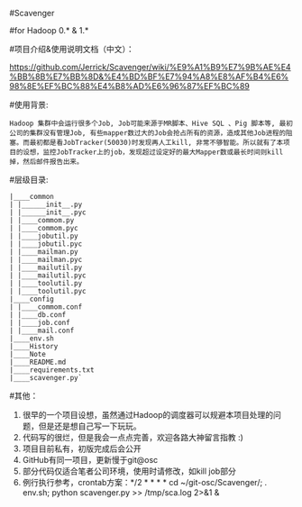 #Scavenger

#for Hadoop 0.* & 1.*

#项目介绍&使用说明文档（中文）：

https://github.com/Jerrick/Scavenger/wiki/%E9%A1%B9%E7%9B%AE%E4%BB%8B%E7%BB%8D&%E4%BD%BF%E7%94%A8%E8%AF%B4%E6%98%8E%EF%BC%88%E4%B8%AD%E6%96%87%EF%BC%89


#使用背景:
    
    
    Hadoop 集群中会运行很多个Job, Job可能来源于MR脚本、Hive SQL 、Pig 脚本等, 最初公司的集群没有管理Job, 有些mapper数过大的Job会抢占所有的资源，造成其他Job进程的阻塞。而最初都是看JobTracker(50030)时发现再人工kill, 非常不够智能。所以就有了本项目的设想，监控JobTracker上的job，发现超过设定好的最大Mapper数或最长时间则kill 掉，然后邮件报告出来。


#层级目录:


    |____common 
    | |______init__.py
    | |______init__.pyc
    | |____commom.py
    | |____commom.pyc
    | |____jobutil.py
    | |____jobutil.pyc
    | |____mailman.py
    | |____mailman.pyc
    | |____mailutil.py
    | |____mailutil.pyc
    | |____toolutil.py
    | |____toolutil.pyc
    |____config
    | |____commom.conf
    | |____db.conf
    | |____job.conf
    | |____mail.conf
    |____env.sh
    |____History
    |____Note
    |____README.md
    |____requirements.txt
    |____scavenger.py`



#其他：


1. 很早的一个项目设想，虽然通过Hadoop的调度器可以规避本项目处理的问题，但是还是想自己写一下玩玩。
2. 代码写的很烂，但是我会一点点完善，欢迎各路大神留言指教 :)
3. 项目目前私有，初版完成后会公开
4. GitHub有同一项目，更新慢于git@osc
5. 部分代码仅适合笔者公司环境，使用时请修改，如kill job部分
6. 例行执行参考，crontab方案：*/2 * * * * cd ~/git-osc/Scavenger/; . env.sh; python scavenger.py >> /tmp/sca.log 2>&1 & 


